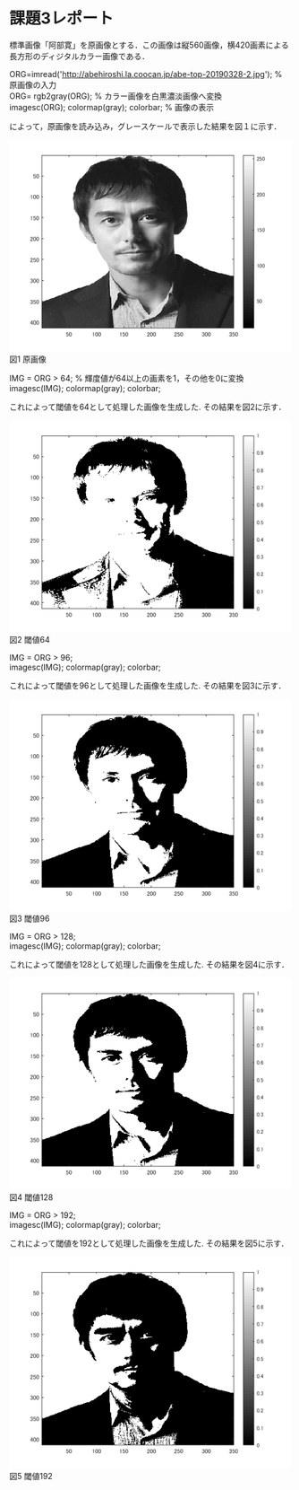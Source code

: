 # 課題3レポート

標準画像「阿部寛」を原画像とする．この画像は縦560画像，横420画素による長方形のディジタルカラー画像である．

ORG=imread('http://abehiroshi.la.coocan.jp/abe-top-20190328-2.jpg'); % 原画像の入力  
ORG= rgb2gray(ORG); % カラー画像を白黒濃淡画像へ変換  
imagesc(ORG); colormap(gray); colorbar; % 画像の表示

によって，原画像を読み込み，グレースケールで表示した結果を図１に示す．

![原画像](https://github.com/ritu-cps/lecture_image_processing/blob/master/image/kadai3_1.png?raw=true)  
図1 原画像

IMG = ORG > 64; % 輝度値が64以上の画素を1，その他を0に変換  
imagesc(IMG); colormap(gray); colorbar;

これによって閾値を64として処理した画像を生成した.
その結果を図2に示す．

![原画像](https://github.com/ritu-cps/lecture_image_processing/blob/master/image/kadai3_2.png?raw=true)  
図2 閾値64

IMG = ORG > 96;  
imagesc(IMG); colormap(gray); colorbar;

これによって閾値を96として処理した画像を生成した.
その結果を図3に示す．

![原画像](https://github.com/ritu-cps/lecture_image_processing/blob/master/image/kadai3_3.png?raw=true)  
図3 閾値96

IMG = ORG > 128;  
imagesc(IMG); colormap(gray); colorbar;

これによって閾値を128として処理した画像を生成した.
その結果を図4に示す．

![原画像](https://github.com/ritu-cps/lecture_image_processing/blob/master/image/kadai3_4.png?raw=true)  
図4 閾値128

IMG = ORG > 192;  
imagesc(IMG); colormap(gray); colorbar;

これによって閾値を192として処理した画像を生成した.
その結果を図5に示す．

![原画像](https://github.com/ritu-cps/lecture_image_processing/blob/master/image/kadai3_5.png?raw=true)  
図5 閾値192
